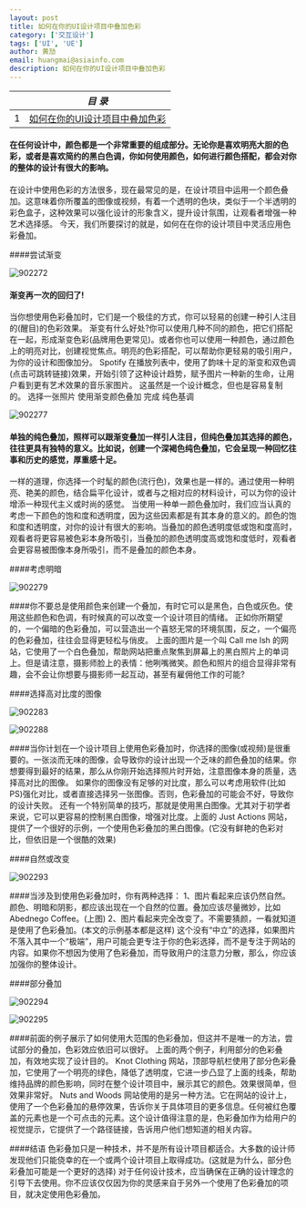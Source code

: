```yaml
---
layout: post
title: 如何在你的UI设计项目中叠加色彩
category: ['交互设计']
tags: ['UI', 'UE']
author: 黄劢
email: huangmai@asiainfo.com
description: 如何在你的UI设计项目中叠加色彩
---
```


|  |  *目 录* |
| --- | --- |
| 1 | [如何在你的UI设计项目中叠加色彩](#1st) |

<a id="1st"></a>
	
#### 在任何设计中，颜色都是一个非常重要的组成部分。无论你是喜欢明亮大胆的色彩，或者是喜欢简约的黑白色调，你如何使用颜色，如何进行颜色搭配，都会对你的整体的设计有很大的影响。
在设计中使用色彩的方法很多，现在最常见的是，在设计项目中运用一个颜色叠加。这意味着你所覆盖的图像或视频，有着一个透明的色块，类似于一个半透明的彩色盒子，这种效果可以强化设计的形象含义，提升设计氛围，让观看者增强一种艺术选择感。
今天，我们所要探讨的就是，如何在在你的设计项目中灵活应用色彩叠加。

####尝试渐变

![902272](/images/huangmai/902272.jpg)



#### 渐变再一次的回归了!
当你想使用色彩叠加时，它们是一个极佳的方式，你可以轻易的创建一种引人注目的(醒目)的色彩效果。
渐变有什么好处?你可以使用几种不同的颜色，把它们搭配在一起，形成渐变色彩(品牌用色更常见)。或者你也可以使用一种颜色，通过颜色上的明亮对比，创建视觉焦点。明亮的色彩搭配，可以帮助你更轻易的吸引用户，为你的设计和图像加分。
Spotify 在播放列表中，使用了韵味十足的渐变和双色调(点击可跳转链接)效果，开始引领了这种设计趋势，赋予图片一种新的生命，让用户看到更有艺术效果的音乐家图片。
这虽然是一个设计概念，但也是容易复制的。
选择一张照片
使用渐变颜色叠加
完成
纯色基调

![902277](/images/huangmai/902277.jpg)



#### 单独的纯色叠加，照样可以跟渐变叠加一样引人注目，但纯色叠加其选择的颜色，往往更具有独特的意义。比如说，创建一个深褐色纯色叠加，它会呈现一种回忆往事和历史的感觉，厚重感十足。
一样的道理，你选择一个时髦的颜色(流行色)，效果也是一样的。通过使用一种明亮、艳美的颜色，结合扁平化设计，或者与之相对应的材料设计，可以为你的设计增添一种现代主义或时尚的感觉。
当使用一种单一颜色叠加时，我们应当认真的考虑一下颜色的饱和度和透明度，因为这些因素都是有其本身的意义的。颜色的饱和度和透明度，对你的设计有很大的影响。当叠加的颜色透明度低或饱和度高时，观看者将更容易被色彩本身所吸引，当叠加的颜色透明度高或饱和度低时，观看者会更容易被图像本身所吸引，而不是叠加的颜色本身。

####考虑明暗

![902279](/images/huangmai/902279.jpg)




####你不要总是使用颜色来创建一个叠加，有时它可以是黑色，白色或灰色。使用这些颜色和色调，有时候真的可以改变一个设计项目的情绪。
正如你所期望的，一个偏暗的色彩叠加，可以营造出一个喜怒无常的环境氛围，反之，一个偏亮的色彩叠加，往往会显得更轻松与俏皮。
上面的图片是一个叫 Call me lsh 的网站，它使用了一个白色叠加，帮助网站把重点聚焦到屏幕上的黑白照片上的单词上。但是请注意，摄影师脸上的表情：他咧嘴微笑。颜色和照片的组合显得非常有趣，会不会让你想要与摄影师一起互动，甚至有雇佣他工作的可能?

####选择高对比度的图像

![902283](/images/huangmai/902283.jpg)



![902288](/images/huangmai/902288.jpg)




####当你计划在一个设计项目上使用色彩叠加时，你选择的图像(或视频)是很重要的。一张淡而无味的图像，会导致你的设计出现一个乏味的颜色叠加的结果。你想要得到最好的结果，那么从你刚开始选择照片时开始，注意图像本身的质量，选择高对比的图像。
如果你的图像没有足够的对比度，那么可以考虑用软件(比如PS)强化对比，或者直接选择另一张图像。否则，色彩叠加的可能会不好，导致你的设计失败。
还有一个特别简单的技巧，那就是使用黑白图像。尤其对于初学者来说，它可以更容易的控制黑白图像，增强对比度。上面的 Just Actions 网站，提供了一个很好的示例，一个使用色彩叠加的黑白图像。(它没有鲜艳的色彩对比，但依旧是一个很酷的效果)

####自然或改变

![902293](/images/huangmai/902293.jpg)



####当涉及到使用色彩叠加时，你有两种选择：
1、图片看起来应该仍然自然。颜色、明暗和阴影，都应该出现在一个自然的位置。叠加应该尽量微妙，比如 Abednego Coffee。(上图)
2、图片看起来完全改变了。不需要猜颜，一看就知道是使用了色彩叠加。(本文的示例基本都是这样)
这个没有“中立”的选择，如果图片不落入其中一个“极端”，用户可能会更专注于你的色彩选择，而不是专注于网站的内容。如果你不想因为使用了色彩叠加，而导致用户的注意力分散，那么，你应该加强你的整体设计。

####部分叠加

![902294](/images/huangmai/902294.jpg)

![902295](/images/huangmai/902295.jpg)




####前面的例子展示了如何使用大范围的色彩叠加，但这并不是唯一的方法，尝试部分的叠加，色彩效应依旧可以很好。
上面的两个例子，利用部分的色彩叠加，有效地实现了设计目的。
Knot Clothing 网站，顶部导航栏使用了部分色彩叠加，它使用了一个明亮的绿色，降低了透明度，它进一步凸显了上面的线条，帮助维持品牌的颜色影响，同时在整个设计项目中，展示其它的颜色。效果很简单，但效果非常好。
Nuts and Woods 网站使用的是另一种方法。它在网站的设计上，使用了一个色彩叠加的悬停效果，告诉你关于具体项目的更多信息。任何被红色覆盖的元素也是一个可点击的元素。这个设计值得注意的是，色彩叠加作为给用户的视觉提示，它提供了一个路径链接，告诉用户他们想知道的相关内容。



####结语
色彩叠加只是一种技术，并不是所有设计项目都适合。大多数的设计师发现他们只能侥幸的在一个或两个设计项目上取得成功。(这就是为什么，部分色彩叠加可能是一个更好的选择)
对于任何设计技术，应当确保在正确的设计理念的引导下去使用。你不应该仅仅因为你的灵感来自于另外一个使用了色彩叠加的项目，就决定使用色彩叠加。


